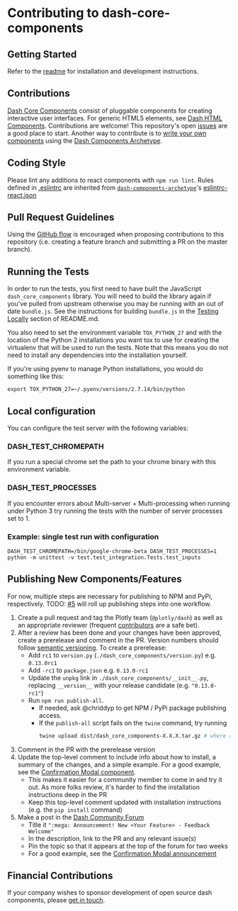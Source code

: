 # Contributing to dash-core-components

## Getting Started

Refer to the [readme](README.md) for installation and development instructions.

## Contributions

[Dash Core Components][] consist of pluggable components for creating interactive user interfaces. For generic HTML5 elements, see [Dash HTML Components][]. Contributions are welcome! This repository's open [issues][] are a good place to start. Another way to contribute is to [write your own components][] using the [Dash Components Archetype][].

## Coding Style

Please lint any additions to react components with `npm run lint`. Rules defined in [.eslintrc](.eslintrc) are inherited from [`dash-components-archetype`](https://github.com/plotly/dash-components-archetype)'s [eslintrc-react.json][]

## Pull Request Guidelines

Using the [GitHub flow][] is encouraged when proposing contributions to this repository (i.e. creating a feature branch and submitting a PR on the master branch).

## Running the Tests

In order to run the tests, you first need to have built the JavaScript
`dash_core_components` library. You will need to build the library again if
you've pulled from upstream otherwise you may be running with an out of date
`bundle.js`. See the instructions for building `bundle.js` in the [Testing
Locally](README.md#testing-locally) section of README.md.

You also need to set the environment variable `TOX_PYTHON_27` and with the
location of the Python 2 installations you want tox to use for creating the
virtualenv that will be used to run the tests. Note that this means you do not
need to install any dependencies into the installation yourself.

If you're using pyenv to manage Python installations, you would do something
like this:

```
export TOX_PYTHON_27=~/.pyenv/versions/2.7.14/bin/python
```

## Local configuration
You can configure the test server with the following variables:
### DASH_TEST_CHROMEPATH
If you run a special chrome set the path to your chrome binary with this environment variable.

### DASH_TEST_PROCESSES
If you encounter errors about Multi-server + Multi-processing when running under Python 3 try running the tests with the number of server processes set to 1.

### Example: single test run with configuration
```
DASH_TEST_CHROMEPATH=/bin/google-chrome-beta DASH_TEST_PROCESSES=1 python -m unittest -v test.test_integration.Tests.test_inputs
```

## Publishing New Components/Features

For now, multiple steps are necessary for publishing to NPM and PyPi,
respectively. TODO:
[#5](https://github.com/plotly/dash-components-archetype/issues/5) will roll up
publishing steps into one workflow.

1. Create a pull request and tag the Plotly team (`@plotly/dash`) as well as an appropriate reviewer (frequent [contributors][] are a safe bet).
2. After a review has been done and your changes have been approved, create a prerelease and comment in the PR. Version numbers should follow [semantic versioning][]. To create a prerelease:
    * Add `rc1` to `version.py` (`./dash_core_components/version.py`) e.g. `0.13.0rc1`
    * Add `-rc1` to `package.json` e.g. `0.13.0-rc1`
    * Update the `unpkg` link in `./dash_core_components/__init__.py`, replacing `__version__` with your release candidate (e.g. `"0.13.0-rc1"`)
    * Run `npm run publish-all`.
        - If needed, ask @chriddyp to get NPM / PyPi package publishing access.
        - If the `publish-all` script fails on the `twine` command, try running
            ```sh
            twine upload dist/dash_core_components-X.X.X.tar.gz # where xx.x.x is the version number
            ```
3. Comment in the PR with the prerelease version
4. Update the top-level comment to include info about how to install, a summary of the changes, and a simple example. For a good example, see the [Confirmation Modal component][].
    * This makes it easier for a community member to come in and try it out. As more folks review, it's harder to find the installation instructions deep in the PR
    * Keep this top-level comment updated with installation instructions (e.g. the `pip install` command)
5. Make a post in the [Dash Community Forum][]
    * Title it `":mega: Announcement! New <Your Feature> - Feedback Welcome"`
    * In the description, link to the PR and any relevant issue(s)
    * Pin the topic so that it appears at the top of the forum for two weeks
    * For a good example, see the [Confirmation Modal announcement][]
    
## Financial Contributions

If your company wishes to sponsor development of open source dash components, please [get in touch][].

[Dash Core Components]: https://dash.plot.ly/dash-core-components
[Dash HTML Components]: https://github.com/plotly/dash-html-components
[write your own components]: https://dash.plot.ly/plugins
[Dash Components Archetype]: https://github.com/plotly/dash-components-archetype
[issues]: https://github.com/plotly/dash-core-components/issues 
[GitHub flow]: https://guides.github.com/introduction/flow/
[eslintrc-react.json]: https://github.com/plotly/dash-components-archetype/blob/master/config/eslint/eslintrc-react.json
[contributors]: https://github.com/plotly/dash-core-components/graphs/contributors
[semantic versioning]: https://semver.org/
[Dash Community Forum]: https://community.plot.ly/c/dash
[Confirmation Modal component]: https://github.com/plotly/dash-core-components/pull/211#issue-195280462
[Confirmation Modal announcement]: https://community.plot.ly/t/announcing-dash-confirmation-modal-feedback-welcome/11627
[get in touch]: https://plot.ly/products/consulting-and-oem
